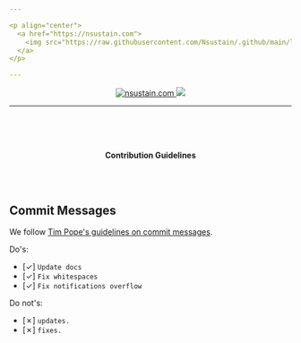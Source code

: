 ```yaml
---

<p align="center">
  <a href="https://nsustain.com">
    <img src="https://raw.githubusercontent.com/Nsustain/.github/main/logo/logo_github.png" width="350">
  </a>
</p>

---
```


<p align="center">
  <a href="https://github.com/Nsustain/nsustain.com">
    <img alt="nsustain.com" src="https://img.shields.io/badge/GitHub-nsustain.com-brightgreen">
  </a>
  <a href="https://github.com/Nsustain/nsustain.com/blob/main/LICENSE">
    <img src="https://badgen.net/github/license/Nsustain/.github">
  </a>
</p>

---

<br>
<br>
<br>

<p align="center">
  <b>
    Contribution Guidelines
  </b>
</p>

<br>
<br>

## Commit Messages

We follow [Tim Pope's guidelines on commit messages](https://tbaggery.com/2008/04/19/a-note-about-git-commit-messages.html).

Do's:
- [&check;] `Update docs`
- [&check;] `Fix whitespaces`
- [&check;] `Fix notifications overflow`

Do not's:
- [&cross;] `updates.`
- [&cross;] `fixes.`



<!---

Finish Contribution Guidelines.
Move this file to the main repository.
For other files, just link to
the main repo's CONTRIBUTING.md

-->


<br>
<br>
<br>
